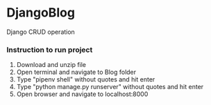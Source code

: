 # DjangoBlog
Django CRUD operation


###  Instruction to run project

1. Download and unzip file
2. Open terminal and navigate to Blog folder 
3. Type "pipenv shell" without quotes and hit enter
4. Type "python manage.py runserver" without quotes and hit enter
5. Open browser and navigate to localhost:8000



